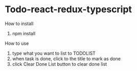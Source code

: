 # Todo-react-redux-typescript

How to install
  1. npm install
  
How to use

  1. type what you want to list to TODOLIST
  2. when task is done, click to the title to mark as done
  3. click Clear Done List button to clear done list
